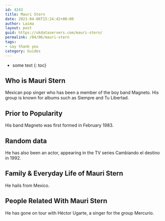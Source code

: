 ```yaml
---
id: 4243
title: Mauri Stern
date: 2021-04-06T15:24:42+00:00
author: Laima
layout: post
guid: https://ukdataservers.com/mauri-stern/
permalink: /04/06/mauri-stern
tags:
- say thank you
category: Guides
---
```


* some text
{: toc}


## Who is Mauri Stern
                  
                  
                  
Mexican pop singer who has been a member of the boy band Magneto. His group is known for albums such as Siempre and Tu Libertad. 
                  
              
            
              
            
                
                
                
## Prior to Popularity
                  
                  
                  
His band Magneto was first formed in February 1983. 
                  
              
            
              
            
                
                
                
## Random data
                  
                  
                  
He has also been an actor, appearing in the TV series Cambiando el destino in 1992. 
                  
              
            
              
            
                
                
                
## Family & Everyday Life of Mauri Stern
                  
                  
                  
He hails from Mexico. 
                  
              
            
              
            
                
                
                
## People Related With Mauri Stern
                  
                  
                  
He has gone on tour with Héctor Ugarte, a singer for the group Mercurio. 
                  
              
            
              
            
                
              
            
              
              
            
            
              
            
          
          
          